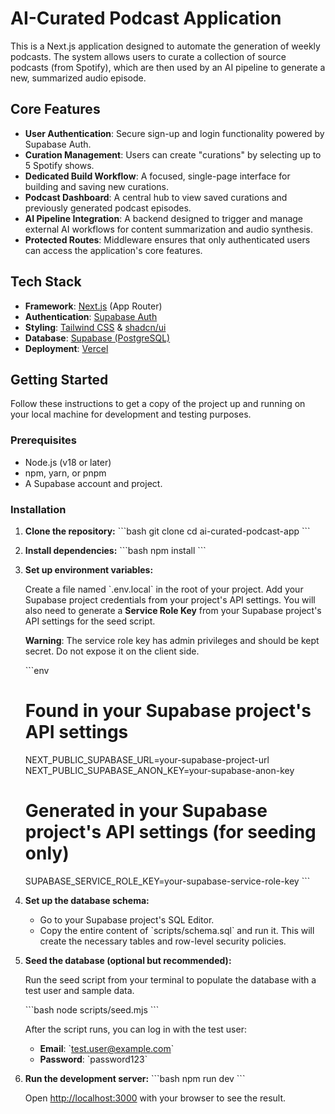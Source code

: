 # AI-Curated Podcast Application

This is a Next.js application designed to automate the generation of weekly podcasts. The system allows users to curate a collection of source podcasts (from Spotify), which are then used by an AI pipeline to generate a new, summarized audio episode.

## Core Features

- **User Authentication**: Secure sign-up and login functionality powered by Supabase Auth.
- **Curation Management**: Users can create "curations" by selecting up to 5 Spotify shows.
- **Dedicated Build Workflow**: A focused, single-page interface for building and saving new curations.
- **Podcast Dashboard**: A central hub to view saved curations and previously generated podcast episodes.
- **AI Pipeline Integration**: A backend designed to trigger and manage external AI workflows for content summarization and audio synthesis.
- **Protected Routes**: Middleware ensures that only authenticated users can access the application's core features.

## Tech Stack

- **Framework**: [Next.js](https://nextjs.org/) (App Router)
- **Authentication**: [Supabase Auth](https://supabase.com/auth)
- **Styling**: [Tailwind CSS](https://tailwindcss.com/) & [shadcn/ui](https://ui.shadcn.com/)
- **Database**: [Supabase (PostgreSQL)](https://supabase.com/database)
- **Deployment**: [Vercel](https://vercel.com/)

## Getting Started

Follow these instructions to get a copy of the project up and running on your local machine for development and testing purposes.

### Prerequisites

- Node.js (v18 or later)
- npm, yarn, or pnpm
- A Supabase account and project.

### Installation

1.  **Clone the repository:**
    \`\`\`bash
    git clone <your-repository-url>
    cd ai-curated-podcast-app
    \`\`\`

2.  **Install dependencies:**
    \`\`\`bash
    npm install
    \`\`\`

3.  **Set up environment variables:**

    Create a file named \`.env.local\` in the root of your project. Add your Supabase project credentials from your project's API settings. You will also need to generate a **Service Role Key** from your Supabase project's API settings for the seed script.

    **Warning**: The service role key has admin privileges and should be kept secret. Do not expose it on the client side.

    \`\`\`env
    # Found in your Supabase project's API settings
    NEXT_PUBLIC_SUPABASE_URL=your-supabase-project-url
    NEXT_PUBLIC_SUPABASE_ANON_KEY=your-supabase-anon-key

    # Generated in your Supabase project's API settings (for seeding only)
    SUPABASE_SERVICE_ROLE_KEY=your-supabase-service-role-key
    \`\`\`

4.  **Set up the database schema:**

    -   Go to your Supabase project's SQL Editor.
    -   Copy the entire content of \`scripts/schema.sql\` and run it. This will create the necessary tables and row-level security policies.

5.  **Seed the database (optional but recommended):**

    Run the seed script from your terminal to populate the database with a test user and sample data.

    \`\`\`bash
    node scripts/seed.mjs
    \`\`\`

    After the script runs, you can log in with the test user:
    -   **Email**: \`test.user@example.com\`
    -   **Password**: \`password123\`

6.  **Run the development server:**
    \`\`\`bash
    npm run dev
    \`\`\`

    Open [http://localhost:3000](http://localhost:3000) with your browser to see the result.

